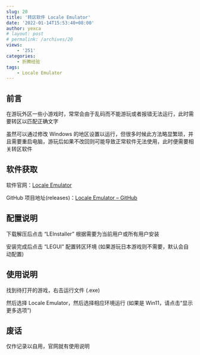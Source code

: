```yaml
---
slug: 20
title: '转区软件 Locale Emulator'
date: '2022-01-14T15:53:40+08:00'
author: yexca
# layout: post
# permalink: /archives/20
views:
    - '251'
categories:
    - 折腾经验
tags:
    - Locale Emulator
---
```


## 前言

在游玩外区一些小游戏时，常常会由于乱码而不能游玩或者报错无法运行，此时需要转区以匹配正确文字

虽然可以通过修改 Windows 的地区设置以运行，但很多时候此方法略显繁琐，并且需要重启电脑，游玩后如果不改回则可能导致正常软件无法使用，此时便需要相关转区软件

## 软件获取

软件官网：[Locale Emulator](https://xupefei.github.io/Locale-Emulator/)

GitHub 项目地址(releases)：[Locale Emulator – GitHub](https://github.com/xupefei/Locale-Emulator/releases)

## 配置说明

下载解压后点击 “LEInstaller” 根据需要为当前用户或所有用户安装

安装完成后点击 “LEGUI” 配置转区环境 (如果游玩日本游戏则不需要，默认会自动配置)

## 使用说明

找到待打开的游戏，右击运行文件 (.exe)

然后选择 Locale Emulator，然后选择相应环境运行 (如果是 Win11，请点击“显示更多选项”)

## 废话

仅作记录以自用，官网就有使用说明
